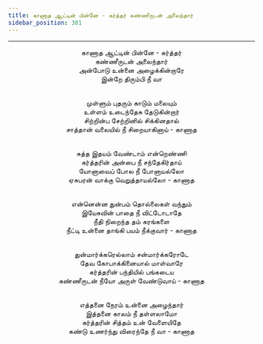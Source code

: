 ```yaml
---
title: காணாத ஆட்டின் பின்னே - கர்த்தர் கண்ணீருடன் அலைந்தார்
sidebar_position: 381
---
```


---
<center>
காணாத ஆட்டின் பின்னே - கர்த்தர்<br/>
கண்ணீருடன் அலைந்தார்<br/>
அன்போடு உன்னை அழைக்கின்றாரே<br/>
இன்றே திரும்பி நீ வா<br/><br/>

முள்ளும் புதரும் காடும் மலையும்<br/>
உள்ளம் உடைந்தேசு தேடுகின்றார்<br/>
சிற்றின்ப சேற்றினில் சிக்கினதால்<br/>
சாத்தான் வலையில் நீ சிறையாகினாய்    - காணாத<br/><br/>

சுத்த இதயம் வேண்டாம் என்றெண்ணி<br/>
கர்த்தரின் அன்பை நீ சந்தேகிர்தாய்<br/>
யோனாவைப் போல நீ போனாயல்லோ<br/>
ஏசுபரன் வாக்கு வெறுத்தாயல்லோ        - காணாத<br/><br/>

என்னென்ன துன்பம் தொல்லைகள் வந்தும்<br/>
இயேசுவின் பாதை நீ விட்டோடாதே<br/>
நீதி நிறைந்த தம் கரங்களை<br/>
நீட்டி உன்னை தாங்கி பயம் நீக்குவார்    - காணாத<br/><br/>

துன்மார்க்கரெல்லாம் சன்மார்க்கரோடே<br/>
தேவ கோபாக்கினையால் மாள்வாரே<br/>
கர்த்தரின் பந்தியில் பங்கடைய<br/>
கண்ணீருடன் நீயோ அருள் வேண்டுவாய்    - காணாத<br/><br/>

எத்தனை நேரம் உன்னை அழைந்தார்<br/>
இத்தனை காலம் நீ தள்ளலாமோ<br/>
கர்த்தரின் சித்தம் உன் வேளையிதே<br/>
கண்டு உணர்ந்து விரைந்தே நீ வா        - காணாத
</center>